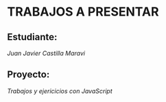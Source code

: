 # TRABAJOS A PRESENTAR
## Estudiante:
*Juan Javier Castilla Maravi*
## Proyecto:
*Trabajos y ejericicios con JavaScript*